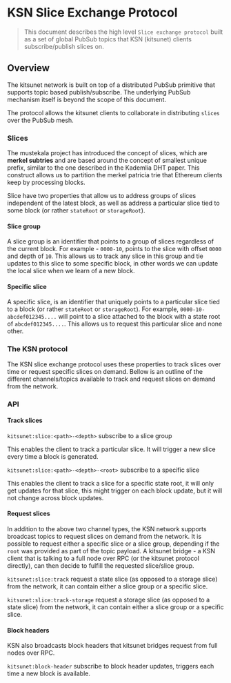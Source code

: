# KSN Slice Exchange Protocol
> This document describes the high level `Slice exchange protocol` built as a set of global PubSub topics that KSN (kitsunet) clients subscribe/publish slices on.

## Overview

The kitsunet network is built on top of a distributed PubSub primitive that supports topic based publish/subscribe. The underlying PubSub mechanism itself is beyond the scope of this document. 

The protocol allows the kitsunet clients to collaborate in distributing `slices` over the PubSub mesh.

### Slices

The mustekala project has introduced the concept of slices, which are **merkel subtries** and are based around the concept of smallest unique prefix, similar to the one described in the Kademlia DHT paper. This construct allows us to partition the merkel patricia trie that Ethereum clients keep by processing blocks.

Slice have two properties that allow us to address groups of slices independent of the latest block, as well as address a particular slice tied to some block (or rather `stateRoot` or `storageRoot`). 

#### Slice group

A slice group is an identifier that points to a group of slices regardless of the current block. For example - `0000-10`, points to the slice with offset `0000` and depth of `10`. This allows us to track any slice in this group and tie updates to this slice to some specific block, in other words we can update the local slice when we learn of a new block.

#### Specific slice

A specific slice, is an identifier that uniquely points to a particular slice tied to a block (or rather `stateRoot` or `storageRoot`). For example, `0000-10-abcdef012345....` will point to a slice attached to the block with a state root of `abcdef012345....`. This allows us to request this particular slice and none other.

### The KSN protocol

The KSN slice exchange protocol uses these properties to track slices over time or request specific slices on demand. Bellow is an outline of the different channels/topics available to track and request slices on demand from the network.

### API

#### Track slices

`kitsunet:slice:<path>-<depth>` subscribe to a slice group

This enables the client to track a particular slice. It will trigger a new slice every time a block is generated.

`kitsunet:slice:<path>-<depth>-<root>` subscribe to a specific slice

This enables the client to track a slice for a specific state root, it will only get updates for that slice, this might trigger on each block update, but it will not change across block updates.

#### Request slices

In addition to the above two channel types, the KSN network supports broadcast topics to request slices on demand from the network. It is possible to request either a specific slice or a slice group, depending if the `root` was provided as part of the topic payload. A kitsunet bridge - a KSN client that is talking to a full node over RPC (or the kitsunet protocol directly), can then decide to fulfill the requested slice/slice group.

`kitsunet:slice:track` request a state slice (as opposed to a storage slice) from the network, it can contain either a slice group or a specific slice.  

`kitsunet:slice:track-storage` request a storage slice (as opposed to a state slice) from the network, it can contain either a slice group or a specific slice. 

#### Block headers

KSN also broadcasts block headers that kitsunet bridges request from full nodes over RPC.

`kitsunet:block-header` subscribe to block header updates, triggers each time a new block is available.
